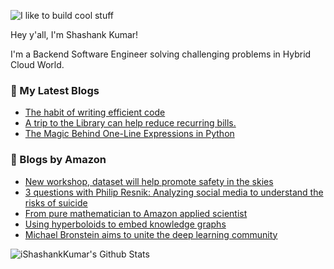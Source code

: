 ![I like to build cool stuff](https://res.cloudinary.com/dt8g3rhcy/image/upload/v1595929574/i_like_to_build_cool_shit._1_nzbwjh.png)

Hey y'all, I'm Shashank Kumar! 

I'm a Backend Software Engineer solving challenging problems in Hybrid Cloud World.

### 📕 My Latest Blogs
<!-- BLOG-POST-LIST:START -->
- [The habit of writing efficient code](https://medium.com/@ishashankkumar/the-habit-of-writing-efficient-code-153b05f04269?source=rss-d24dda280d5f------2)
- [A trip to the Library can help reduce recurring bills.](https://medium.com/swlh/a-trip-to-the-library-can-help-reduce-recurring-bills-23bca495cdf5?source=rss-d24dda280d5f------2)
- [The Magic Behind One-Line Expressions in Python](https://medium.com/swlh/the-magic-behind-one-line-expressions-in-python-816c10180c5c?source=rss-d24dda280d5f------2)
<!-- BLOG-POST-LIST:END -->

### 📕 Blogs by Amazon
<!-- AMAZON-BLOG-POST-LIST:START -->
- [New workshop, dataset will help promote safety in the skies](https://www.amazon.science/blog/new-workshop-dataset-will-help-promote-safety-in-the-skies)
- [3 questions with Philip Resnik: Analyzing social media to understand the risks of suicide](https://www.amazon.science/latest-news/3-questions-with-philip-resnik-analyzing-social-media-to-understand-the-risks-of-suicide)
- [From pure mathematician to Amazon applied scientist](https://www.amazon.science/working-at-amazon/giovanni-paolini-from-pure-mathematician-to-applied-scientist)
- [Using hyperboloids to embed knowledge graphs](https://www.amazon.science/blog/using-hyperboloids-to-embed-knowledge-graphs)
- [Michael Bronstein aims to unite the deep learning community](https://www.amazon.science/research-awards/success-stories/michael-bronstein-aims-to-unite-the-deep-learning-community)
<!-- AMAZON-BLOG-POST-LIST:END -->



<img align="center" alt="iShashankKumar's Github Stats" src="https://github-readme-stats.vercel.app/api?username=ishashankkumar&show_icons=true&hide_border=true" />
